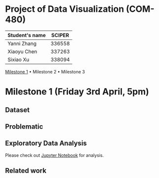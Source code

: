 # Project of Data Visualization (COM-480)

| Student's name | SCIPER |
| -------------- | ------ |
| Yanni Zhang | 336558 |
| Xiaoyu Chen | 337263 |
| Sixiao Xu   | 338094 |

[Milestone 1](#milestone-1-friday-3rd-april-5pm) • Milestone 2 • Milestone 3
# Milestone 1 (Friday 3rd April, 5pm)
## Dataset
## Problematic
## Exploratory Data Analysis
Please check out [Jupyter Notebook](https://github.com/com-480-data-visualization/datavis-project-2022-nomorebugs/blob/main/data/DataAnalysis.ipynb) for analysis. 
## Related work

